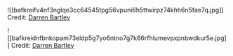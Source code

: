 ![[bafkreifv4nf3nglqe3cc64545tpg56vpuni6h5ttwirpz74khh6n5fae7q.jpg]]
Credit: [Darren Bartley](https://bsky.app/profile/fightpunch.bsky.social/post/3lcdxy5g5uc2s)

![[bafkreidnfbnkopam73eldp5g7yo6ntno7g7k66rfhlumevpxpnbwdkur5e.jpg]]
Credit: [Darren Bartley](https://bsky.app/profile/fightpunch.bsky.social/post/3lcfzhgf6fc2a)
